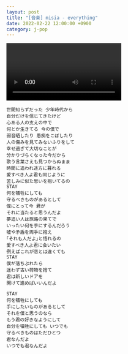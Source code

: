 ```yaml
---
layout: post
title: "[音楽] misia - everything"
date: 2022-02-22 12:00:00 +0900
category: j-pop
---
```


<div class="video-container">
    <video id="player" class="video-js vjs-default-skin vjs-big-play-centered" data-json="/public/json/j-pop/misia - everything.json"></video>
</div>

```
世間知らずだった 少年時代から
自分だけを信じてきたけど
心ある人の支えの中で
何とか生きてる 今の僕で
弱音晒したり 愚痴をこぼしたり
人の傷みを見てみないふりをして
幸せ過ぎて大切なことが
分かりづらくなった今だから
歌う言葉さえも見つからぬまま
時間に追われ途方に暮れる
愛すべき人よ君も同じように
苦しみに似た思いを抱いてるの
STAY
何を犠牲にしても
守るべきものがあるとして
僕にとって今 君が
それに当たると思うんだよ
夢追い人は旅路の果てで
いったい何を手にするんだろう
嘘や矛盾を両手に抱え
｢それも人だよ｣と悟れるの
愛すべき人よ君に会いたい
例えばこれが恋とは違くても
STAY
僕が落ちぶれたら
迷わず古い荷物を捨て
君は新しいドアを
開けて進めばいいんだよ

STAY
何を犠牲にしても
手にしたいものがあるとして
それを僕と思うのなら
もう君の好きなようにして
自分を犠牲にしても いつでも
守るべきものはただひとつ
君なんだよ
いつでも君なんだよ
```